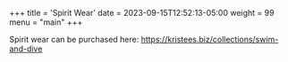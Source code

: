 +++
title = 'Spirit Wear'
date = 2023-09-15T12:52:13-05:00
weight = 99
menu = "main"
+++

Spirit wear can be purchased here: https://kristees.biz/collections/swim-and-dive